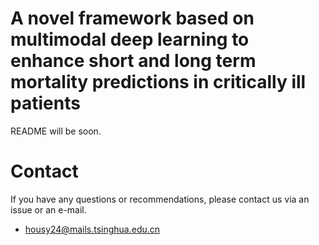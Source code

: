 # A novel framework based on multimodal deep learning to enhance short and long term mortality predictions in critically ill patients

README will be soon.

# Contact
If you have any questions or recommendations, please contact us via an issue or an e-mail.
* housy24@mails.tsinghua.edu.cn
